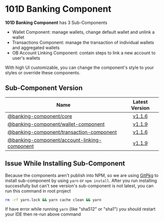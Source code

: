 # 101D Banking Component

<b>101D Banking Component</b> has 3 Sub-Components

- Wallet Component: manage wallets, change default wallet and unlink a wallet
- Transactions Component: manage the transaction of individual wallets and aggregated wallets
- OB Account Linking Component: contain steps to link a new account to user's wallets

With high UI customizable, you can change the component's style to your styles or override these components.

## Sub-Component Version

| Name                                                                                |                Latest Version                 |
| ----------------------------------------------------------------------------------- | :-------------------------------------------: |
| [@banking-component/core](/packages/core)                                           |           [v1.1.6](/packages/core)            |
| [@banking-component/wallet-component](/packages/wallet-component)                   |     [v1.1.9](/packages/wallet-component)      |
| [@banking-component/transaction-component](/packages/transaction-component)         |   [v1.1.6](/packages/transaction-component)   |
| [@banking-component/account-linking-component](/packages/account-linking-component) | [v1.1.9](/packages/account-linking-component) |

## Issue While Installing Sub-Component

Because the components aren't publish into NPM, so we are using [GitPkg](https://gitpkg.vercel.app) to install sub-component by using `yarn` or `npm install`. After you run installing successfully but can't see version's sub-component is not latest, you can run this command in root project

```sh
rm -rf yarn.lock && yarn cache clean && yarn
```

If have error while running `yarn` (like "sha512" or "sha1") you should restart your IDE then re-run above command
